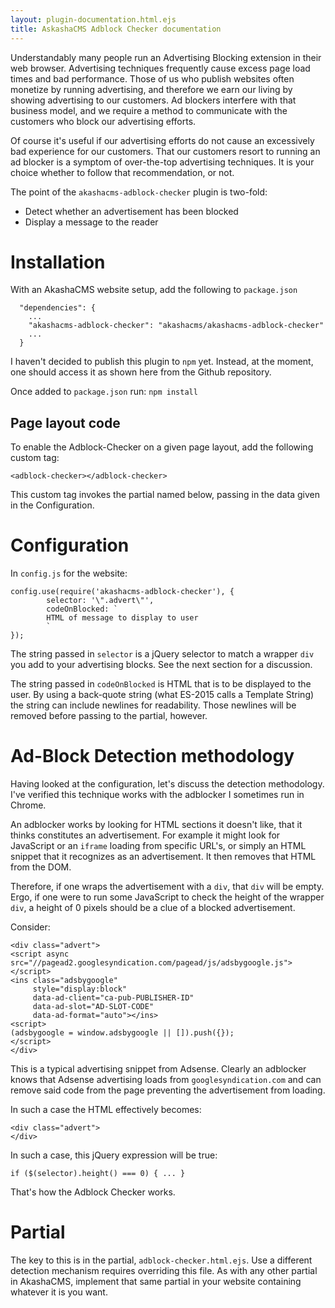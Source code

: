 ```yaml
---
layout: plugin-documentation.html.ejs
title: AskashaCMS Adblock Checker documentation
---
```


Understandably many people run an Advertising Blocking extension in their web browser.  Advertising techniques frequently cause excess page load times and bad performance.  Those of us who publish websites often monetize by running advertising, and therefore we earn our living by showing advertising to our customers.  Ad blockers interfere with that business model, and we require a method to communicate with the customers who block our advertising efforts.

Of course it's useful if our advertising efforts do not cause an excessively bad experience for our customers.  That our customers resort to running an ad blocker is a symptom of over-the-top advertising techniques.  It is your choice whether to follow that recommendation, or not.

The point of the `akashacms-adblock-checker` plugin is two-fold:

* Detect whether an advertisement has been blocked
* Display a message to the reader

# Installation

With an AkashaCMS website setup, add the following to `package.json`

```
  "dependencies": {
    ...
    "akashacms-adblock-checker": "akashacms/akashacms-adblock-checker"
    ...
  }
```

I haven't decided to publish this plugin to `npm` yet.  Instead, at the moment, one should access it as shown here from the Github repository.

Once added to `package.json` run: `npm install`

## Page layout code

To enable the Adblock-Checker on a given page layout, add the following custom tag:

```
<adblock-checker></adblock-checker>
```

This custom tag invokes the partial named below, passing in the data given in the Configuration.

# Configuration

In `config.js` for the website:

```
config.use(require('akashacms-adblock-checker'), {
        selector: '\".advert\"',
        codeOnBlocked: `
        HTML of message to display to user
        `
});
```

The string passed in `selector` is a jQuery selector to match a wrapper `div` you add to your advertising blocks.  See the next section for a discussion.

The string passed in `codeOnBlocked` is HTML that is to be displayed to the user.  By using a back-quote string (what ES-2015 calls a Template String) the string can include newlines for readability.  Those newlines will be removed before passing to the partial, however.

# Ad-Block Detection methodology

Having looked at the configuration, let's discuss the detection methodology.  I've verified this technique works with the adblocker I sometimes run in Chrome.

An adblocker works by looking for HTML sections it doesn't like, that it thinks constitutes an advertisement.  For example it might look for JavaScript or an `iframe` loading from specific URL's, or simply an HTML snippet that it recognizes as an advertisement.  It then removes that HTML from the DOM.

Therefore, if one wraps the advertisement with a `div`, that `div` will be empty.  Ergo, if one were to run some JavaScript to check the height of the wrapper `div`, a height of 0 pixels should be a clue of a blocked advertisement.

Consider:

```
<div class="advert">
<script async src="//pagead2.googlesyndication.com/pagead/js/adsbygoogle.js"></script>
<ins class="adsbygoogle"
     style="display:block"
     data-ad-client="ca-pub-PUBLISHER-ID"
     data-ad-slot="AD-SLOT-CODE"
     data-ad-format="auto"></ins>
<script>
(adsbygoogle = window.adsbygoogle || []).push({});
</script>
</div>
```

This is a typical advertising snippet from Adsense.  Clearly an adblocker knows that Adsense advertising loads from `googlesyndication.com` and can remove said code from the page preventing the advertisement from loading.

In such a case the HTML effectively becomes:

```
<div class="advert">
</div>
```

In such a case, this jQuery expression will be true:

```
if ($(selector).height() === 0) { ... }
```

That's how the Adblock Checker works.

# Partial

The key to this is in the partial, `adblock-checker.html.ejs`.  Use a different detection mechanism requires overriding this file.  As with any other partial in AkashaCMS, implement that same partial in your website containing whatever it is you want.
